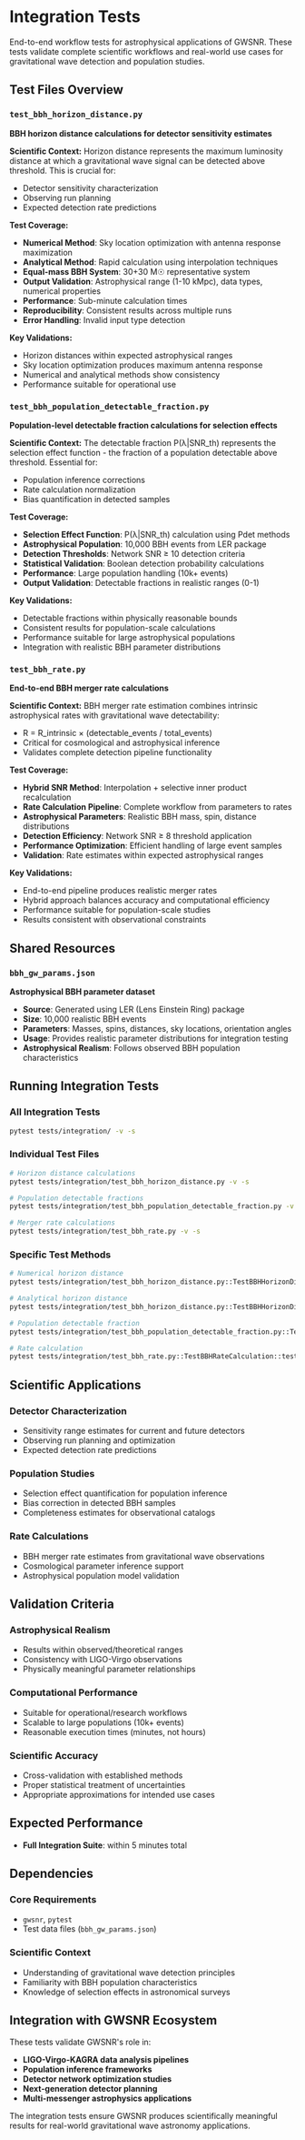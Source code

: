 # Integration Tests

End-to-end workflow tests for astrophysical applications of GWSNR. These tests validate complete scientific workflows and real-world use cases for gravitational wave detection and population studies.

## Test Files Overview

### `test_bbh_horizon_distance.py`
**BBH horizon distance calculations for detector sensitivity estimates**

**Scientific Context:**
Horizon distance represents the maximum luminosity distance at which a gravitational wave signal can be detected above threshold. This is crucial for:
- Detector sensitivity characterization
- Observing run planning
- Expected detection rate predictions

**Test Coverage:**
- **Numerical Method**: Sky location optimization with antenna response maximization
- **Analytical Method**: Rapid calculation using interpolation techniques  
- **Equal-mass BBH System**: 30+30 M☉ representative system
- **Output Validation**: Astrophysical range (1-10 kMpc), data types, numerical properties
- **Performance**: Sub-minute calculation times
- **Reproducibility**: Consistent results across multiple runs
- **Error Handling**: Invalid input type detection

**Key Validations:**
- Horizon distances within expected astrophysical ranges
- Sky location optimization produces maximum antenna response
- Numerical and analytical methods show consistency
- Performance suitable for operational use

### `test_bbh_population_detectable_fraction.py`
**Population-level detectable fraction calculations for selection effects**

**Scientific Context:**
The detectable fraction P(λ|SNR_th) represents the selection effect function - the fraction of a population detectable above threshold. Essential for:
- Population inference corrections
- Rate calculation normalization  
- Bias quantification in detected samples

**Test Coverage:**
- **Selection Effect Function**: P(λ|SNR_th) calculation using Pdet methods
- **Astrophysical Population**: 10,000 BBH events from LER package
- **Detection Thresholds**: Network SNR ≥ 10 detection criteria
- **Statistical Validation**: Boolean detection probability calculations
- **Performance**: Large population handling (10k+ events)
- **Output Validation**: Detectable fractions in realistic ranges (0-1)

**Key Validations:**
- Detectable fractions within physically reasonable bounds
- Consistent results for population-scale calculations
- Performance suitable for large astrophysical populations
- Integration with realistic BBH parameter distributions

### `test_bbh_rate.py`
**End-to-end BBH merger rate calculations**

**Scientific Context:**
BBH merger rate estimation combines intrinsic astrophysical rates with gravitational wave detectability:
- R = R_intrinsic × (detectable_events / total_events)
- Critical for cosmological and astrophysical inference
- Validates complete detection pipeline functionality

**Test Coverage:**
- **Hybrid SNR Method**: Interpolation + selective inner product recalculation
- **Rate Calculation Pipeline**: Complete workflow from parameters to rates
- **Astrophysical Parameters**: Realistic BBH mass, spin, distance distributions
- **Detection Efficiency**: Network SNR ≥ 8 threshold application
- **Performance Optimization**: Efficient handling of large event samples
- **Validation**: Rate estimates within expected astrophysical ranges

**Key Validations:**
- End-to-end pipeline produces realistic merger rates
- Hybrid approach balances accuracy and computational efficiency
- Performance suitable for population-scale studies
- Results consistent with observational constraints

## Shared Resources

### `bbh_gw_params.json`
**Astrophysical BBH parameter dataset**
- **Source**: Generated using LER (Lens Einstein Ring) package
- **Size**: 10,000 realistic BBH events
- **Parameters**: Masses, spins, distances, sky locations, orientation angles
- **Usage**: Provides realistic parameter distributions for integration testing
- **Astrophysical Realism**: Follows observed BBH population characteristics

## Running Integration Tests

### All Integration Tests
```bash
pytest tests/integration/ -v -s
```

### Individual Test Files
```bash
# Horizon distance calculations
pytest tests/integration/test_bbh_horizon_distance.py -v -s

# Population detectable fractions  
pytest tests/integration/test_bbh_population_detectable_fraction.py -v -s

# Merger rate calculations
pytest tests/integration/test_bbh_rate.py -v -s
```

### Specific Test Methods
```bash
# Numerical horizon distance
pytest tests/integration/test_bbh_horizon_distance.py::TestBBHHorizonDistanceCalculation::test_horizon_distance_bbh_numerical -v -s

# Analytical horizon distance
pytest tests/integration/test_bbh_horizon_distance.py::TestBBHHorizonDistanceCalculation::test_horizon_distance_bbh_analytical -v -s

# Population detectable fraction
pytest tests/integration/test_bbh_population_detectable_fraction.py::TestBBHSelectionEffect::test_detectable_fraction_bbh -v -s

# Rate calculation
pytest tests/integration/test_bbh_rate.py::TestBBHRateCalculation::test_rate_bbh -v -s
```

## Scientific Applications

### **Detector Characterization**
- Sensitivity range estimates for current and future detectors
- Observing run planning and optimization
- Expected detection rate predictions

### **Population Studies**  
- Selection effect quantification for population inference
- Bias correction in detected BBH samples
- Completeness estimates for observational catalogs

### **Rate Calculations**
- BBH merger rate estimates from gravitational wave observations
- Cosmological parameter inference support
- Astrophysical population model validation

## Validation Criteria

### **Astrophysical Realism**
- Results within observed/theoretical ranges
- Consistency with LIGO-Virgo observations
- Physically meaningful parameter relationships

### **Computational Performance**
- Suitable for operational/research workflows
- Scalable to large populations (10k+ events)
- Reasonable execution times (minutes, not hours)

### **Scientific Accuracy**
- Cross-validation with established methods
- Proper statistical treatment of uncertainties
- Appropriate approximations for intended use cases

## Expected Performance

<!-- ### **Execution Times**
- **Horizon Distance**: 30-60 seconds per calculation
- **Detectable Fraction**: 1-5 minutes for 10k events  
- **Rate Calculation**: 2-10 minutes for complete workflow -->
- **Full Integration Suite**: within 5 minutes total

<!-- ### **Resource Requirements**
- **Memory**: 1-4 GB for large populations
- **CPU**: Efficient multiprocessing utilization
- **Storage**: Minimal (test data ~10-50 MB) -->

## Dependencies

### **Core Requirements**
- `gwsnr`, `pytest`
- Test data files (`bbh_gw_params.json`)

### **Scientific Context**
- Understanding of gravitational wave detection principles
- Familiarity with BBH population characteristics
- Knowledge of selection effects in astronomical surveys

## Integration with GWSNR Ecosystem

These tests validate GWSNR's role in:
- **LIGO-Virgo-KAGRA data analysis pipelines**
- **Population inference frameworks**
- **Detector network optimization studies**
- **Next-generation detector planning**
- **Multi-messenger astrophysics applications**

The integration tests ensure GWSNR produces scientifically meaningful results for real-world gravitational wave astronomy applications.